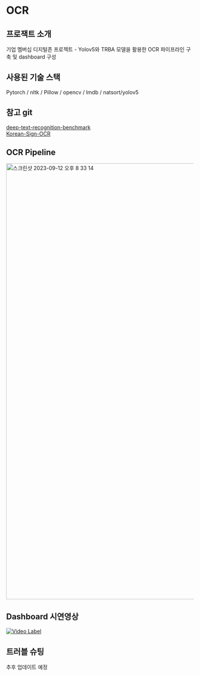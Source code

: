 # OCR

## 프로잭트 소개
기업 멤버십 디지털존 프로젝트 - Yolov5와 TRBA 모델을 활용한 OCR 파이프라인 구축 및 dashboard 구성

## 사용된 기술 스택
Pytorch / nltk / Pillow / opencv / lmdb / natsort/yolov5

## 참고 git
[deep-text-recognition-benchmark](https://github.com/clovaai/deep-text-recognition-benchmark)  
[Korean-Sign-OCR](https://github.com/lastdefiance20/Korean-Sign-OCR)  

## OCR Pipeline
<img width="1168" alt="스크린샷 2023-09-12 오후 8 33 14" src="https://github.com/chorimgenius/OCR/assets/112370211/1f4b672f-570b-4833-9c54-cc95e2203277">


## Dashboard 시연영상
[![Video Label](http://img.youtube.com/vi/akMh8dIWZ-Q/0.jpg)](https://youtu.be/akMh8dIWZ-Q?t=0s)

## 트러블 슈팅
추후 업데이트 예정
